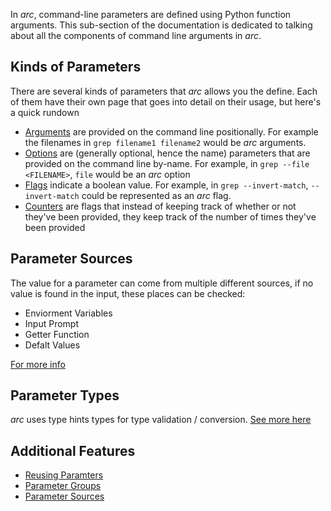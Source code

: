 In *arc*, command-line parameters are defined using Python function arguments. This sub-section of the documentation is dedicated to talking about all the components of command line arguments in *arc*.

## Kinds of Parameters
There are several kinds of parameters that *arc* allows you the define. Each of them have their own page that goes into detail on their usage, but here's a quick rundown

- [Arguments](./arguments.md) are provided on the command line positionally. For example the filenames in `grep filename1 filename2` would be *arc* arguments.
- [Options](./arguments.md) are (generally optional, hence the name) parameters that are provided on the command line by-name. For example, in `grep --file <FILENAME>`, `file` would be an *arc* option
- [Flags](./arguments.md) indicate a boolean value. For example, in `grep --invert-match`, `--invert-match` could be represented as an *arc* flag.
- [Counters](./counter.md) are flags that instead of keeping track of whether or not they've been provided, they keep track of the number of times they've been provided

## Parameter Sources
The value for a parameter can come from multiple different sources, if no value is found in the input, these places can be checked:

- Enviorment Variables
- Input Prompt
- Getter Function
- Defalt Values

[For more info](./sources.md)

## Parameter Types
*arc* uses type hints types for type validation / conversion. [See more here](./types/types-intro.md)

## Additional Features
- [Reusing Paramters](./reusing/reusing-param.md)
- [Parameter Groups](./reusing/groups.md)
- [Parameter Sources](./sources.md)
